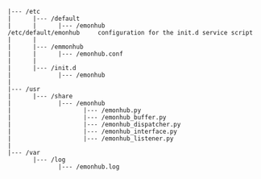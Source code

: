 
    |--- /etc
    |      |--- /default
    |      |      |--- /emonhub                         /etc/default/emonhub     configuration for the init.d service script
    |      |
    |      |--- /emmonhub
    |      |      |--- /emonhub.conf
    |      |
    |      |--- /init.d
    |             |--- /emonhub
    |
    |--- /usr
    |      |--- /share
    |             |--- /emonhub
    |                    |--- /emonhub.py
    |                    |--- /emonhub_buffer.py
    |                    |--- /emonhub_dispatcher.py
    |                    |--- /emonhub_interface.py
    |                    |--- /emonhub_listener.py
    |
    |--- /var
           |--- /log
                  |--- /emonhub.log
